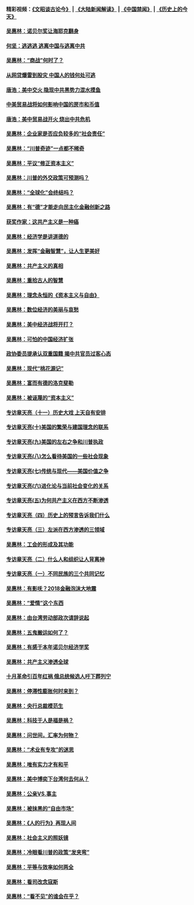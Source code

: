 #### 精彩视频：[《文昭谈古论今》](https://github.com/gfw-breaker/wenzhao/blob/master/README.md?t=12261531) | [《大陆新闻解读》](https://github.com/gfw-breaker/ntdtv-comedy/blob/master/README.md?t=12261531) | [《中国禁闻》](https://github.com/gfw-breaker/ntdtv-news/blob/master/README.md?t=12261531) | [《历史上的今天》](https://github.com/gfw-breaker/today-in-history/blob/master/README.md?t=12261531) 

#### [吴惠林：诺贝尔奖让海耶克翻身](../pages/nsc423/n10890049.md?t=12261531) 

#### [何坚：逃逃逃 逃离中国与逃离中共](../pages/nsc423/n10592891.md?t=12261531) 

#### [吴惠林：“商战”何时了？](../pages/nsc423/n10573558.md?t=12261531) 

#### [从网贷爆雷到股灾 中国人的钱何处可逃](../pages/nsc423/n10572800.md?t=12261531) 

#### [唐浩：美中交火 隐现中共黑势力混水摸鱼](../pages/nsc423/n10544040.md?t=12261531) 

#### [中美贸易战将如何影响中国的房市和币值](../pages/nsc423/n10543697.md?t=12261531) 

#### [唐浩：美中贸易战开火 烧出中共危机](../pages/nsc423/n10540126.md?t=12261531) 

#### [吴惠林：企业家是否应负较多的“社会责任”](../pages/nsc423/n10535022.md?t=12261531) 

#### [吴惠林：“川普奇迹”一点都不稀奇](../pages/nsc423/n10512808.md?t=12261531) 

#### [吴惠林：平议“修正资本主义”](../pages/nsc423/n10495724.md?t=12261531) 

#### [吴惠林：川普的外交政策可预测吗？](../pages/nsc423/n10462387.md?t=12261531) 

#### [吴惠林：“全球化”会终结吗？](../pages/nsc423/n10452838.md?t=12261531) 

#### [吴惠林：有“德”才能走向民主化金融创新之路](../pages/nsc423/n10432292.md?t=12261531) 

#### [获奖作家：这共产主义是一种癌](../pages/nsc423/n10431541.md?t=12261531) 

#### [吴惠林：经济学是讲道德的](../pages/nsc423/n10398014.md?t=12261531) 

#### [吴惠林：发挥“金融智慧”，让人生更美好](../pages/nsc423/n10375019.md?t=12261531) 

#### [吴惠林：共产主义的真相](../pages/nsc423/n10351394.md?t=12261531) 

#### [吴惠林：重拾古人的智慧](../pages/nsc423/n10337691.md?t=12261531) 

#### [吴惠林：理念永恒的《资本主义与自由》](../pages/nsc423/n10316274.md?t=12261531) 

#### [吴惠林：数位经济的美丽与哀愁](../pages/nsc423/n10292946.md?t=12261531) 

#### [吴惠林：美中经济战将开打？](../pages/nsc423/n10258825.md?t=12261531) 

#### [吴惠林：可怕的中国经济扩张](../pages/nsc423/n10219147.md?t=12261531) 

#### [政协委员提承认双重国籍 揭中共官员过客心态](../pages/nsc423/n10208809.md?t=12261531) 

#### [吴惠林：现代“桃花源记”](../pages/nsc423/n10185234.md?t=12261531) 

#### [吴惠林：富而有德的洛克斐勒](../pages/nsc423/n10142264.md?t=12261531) 

#### [吴惠林：被诬蔑的“资本主义”](../pages/nsc423/n10124816.md?t=12261531) 

#### [专访章天亮（十一）历史大戏 上天自有安排](../pages/nsc423/n10094905.md?t=12261531) 

#### [专访章天亮(十)美国的繁荣与建国理念的联系](../pages/nsc423/n10094899.md?t=12261531) 

#### [专访章天亮(九)美国的左右之争和川普执政](../pages/nsc423/n10094889.md?t=12261531) 

#### [专访章天亮(八)怎么看待美国的一些社会现象](../pages/nsc423/n10094857.md?t=12261531) 

#### [专访章天亮(七)传统与现代——美国价值之争](../pages/nsc423/n10093140.md?t=12261531) 

#### [专访章天亮(六)进化论与当前社会变化的关系](../pages/nsc423/n10092036.md?t=12261531) 

#### [专访章天亮(五)为何共产主义在西方不断渗透](../pages/nsc423/n10083620.md?t=12261531) 

#### [专访章天亮（四）历史上的预言告诉我们什么](../pages/nsc423/n10083606.md?t=12261531) 

#### [专访章天亮（三）左派在西方渗透的三领域](../pages/nsc423/n10081115.md?t=12261531) 

#### [吴惠林：工会的形成及其功能](../pages/nsc423/n10080633.md?t=12261531) 

#### [专访章天亮（二）什么人和组织让人背离神](../pages/nsc423/n10076637.md?t=12261531) 

#### [专访章天亮（一）不同民族的三个共同记忆](../pages/nsc423/n10074188.md?t=12261531) 

#### [吴惠林：有影呒？2018金融泡沫大地震](../pages/nsc423/n10040534.md?t=12261531) 

#### [吴惠林：“爱情”这个东西](../pages/nsc423/n10019423.md?t=12261531) 

#### [吴惠林：由台湾劳动部政次请辞说起](../pages/nsc423/n9979679.md?t=12261531) 

#### [吴惠林：五鬼搬运如何了？](../pages/nsc423/n9925338.md?t=12261531) 

#### [吴惠林：有感于本年诺贝尔经济学奖](../pages/nsc423/n9871883.md?t=12261531) 

#### [吴惠林：共产主义渗透全球](../pages/nsc423/n9812748.md?t=12261531) 

#### [十月革命引百年红祸 俄总统候选人吁下葬列宁](../pages/nsc423/n9810182.md?t=12261531) 

#### [吴惠林：停滞性膨胀何时来到？](../pages/nsc423/n9764136.md?t=12261531) 

#### [吴惠林：央行总裁模范生](../pages/nsc423/n9728134.md?t=12261531) 

#### [吴惠林：科技于人是福是祸？](../pages/nsc423/n9672982.md?t=12261531) 

#### [吴惠林：问世间，汇率为何物？](../pages/nsc423/n9621788.md?t=12261531) 

#### [吴惠林：“术业有专攻”的迷思](../pages/nsc423/n9580363.md?t=12261531) 

#### [吴惠林：唯有实力才有和平](../pages/nsc423/n9529599.md?t=12261531) 

#### [吴惠林：美中博奕下台湾何去何从？](../pages/nsc423/n9483598.md?t=12261531) 

#### [吴惠林：公亲VS.事主](../pages/nsc423/n9425637.md?t=12261531) 

#### [吴惠林：被抹黑的“自由市场”](../pages/nsc423/n9351545.md?t=12261531) 

#### [吴惠林：《人的行为》再现人间](../pages/nsc423/n9296339.md?t=12261531) 

#### [吴惠林：社会主义的照妖镜](../pages/nsc423/n9243460.md?t=12261531) 

#### [吴惠林：冷眼看川普的政策“发夹弯”](../pages/nsc423/n9120684.md?t=12261531) 

#### [吴惠林：平等与效率如何两全](../pages/nsc423/n9075430.md?t=12261531) 

#### [吴惠林：看司改念寇斯](../pages/nsc423/n9024915.md?t=12261531) 

#### [吴惠林：“看不见”的谁会在乎？](../pages/nsc423/n8977488.md?t=12261531) 

